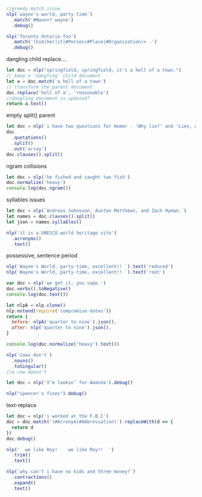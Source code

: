 ```js
//greedy match issue
nlp(`wayne's world, party time`)
  .match('#Noun+? wayne')
  .debug()

nlp('Toronto Ontario foo')
  .match('(him|her|it|#Person|#Place|#Organization)+ .')
  .debug()
```

dangling child replace....

```js
let doc = nlp("springfield, springfield, it's a hell of a town.")
// keep a 'dangling' child document
let a = doc.match('a hell of a town')
// transform the parent document
doc.replace('hell of a', 'reasonable')
//dangling document is updated?
return a.text()
```

empty split() parent

```js
let doc = nlp(`i have two questions for Homer - 'Why lie?' and 'Lies, why?'`)
doc
  .quotations()
  .split()
  .out('array')
doc.clauses().split()
```

ngram collisions

```js
let doc = nlp('he fished and caught two fish')
doc.normalize('heavy')
console.log(doc.ngram())
```

syllables issues

```js
let doc = nlp(`Andreas Johnsson, Auston Matthews, and Zach Hyman.`)
let names = doc.clauses().split()
let json = names.syllables()
```

```js
nlp('it is a UNESCO world heritage site')
  .acronyms()
  .text()
```

possessive, sentence period

```js
nlp(`Wayne's World, party-time, excellent!! `).text('reduced')
nlp(`Wayne's World, party-time, excellent!! `).text('root')
```

```js
var doc = nlp('we get it, you vape.')
doc.verbs().toNegative()
console.log(doc.text())
```

```js
let nlpA = nlp.clone()
nlp.extend(require('compromise-dates'))
return {
  before: nlpA('quarter to nine').json(),
  after: nlp('quarter to nine').json(),
}
```

```js
console.log(doc.normalize('heavy').text())
```

```js
nlp(`Cows don't`)
  .nouns()
  .toSingular()
//a cow doesn't
```

```js
let doc = nlp('I’m lookin’ for Amanda').debug()
```

```js
nlp("spencer's fines").debug()
```

text-replace

```js
let doc = nlp('i worked at the F.B.I')
doc = doc.match('(#Acronym|#Abbreviation)').replaceWith(d => {
  return d
})
doc.debug()
```

```js
nlp('  we like Roy!    we like Roy!!  ')
  .trim()
  .text()
```

```js
nlp(`why can't i have no kids and three money?`)
  .contractions()
  .expand()
  .text()
```
